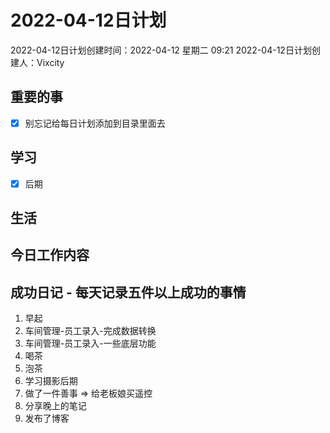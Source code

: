 # 2022-04-12日计划

2022-04-12日计划创建时间：2022-04-12 星期二  09:21
2022-04-12日计划创建人：Vixcity

## 重要的事
- [x] 别忘记给每日计划添加到目录里面去

## 学习
- [x] 后期

## 生活

## 今日工作内容

## 成功日记 - 每天记录五件以上成功的事情
1. 早起
2. 车间管理-员工录入-完成数据转换
3. 车间管理-员工录入-一些底层功能
4. 喝茶
5. 泡茶
6. 学习摄影后期
7. 做了一件善事 => 给老板娘买遥控
8. 分享晚上的笔记
9. 发布了博客
